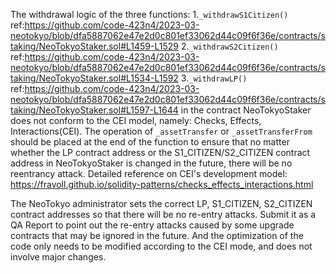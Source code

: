 The withdrawal logic of the three functions:
1.`_withdrawS1Citizen()` ref:https://github.com/code-423n4/2023-03-neotokyo/blob/dfa5887062e47e2d0c801ef33062d44c09f6f36e/contracts/staking/NeoTokyoStaker.sol#L1459-L1529
2.`_withdrawS2Citizen()` ref:https://github.com/code-423n4/2023-03-neotokyo/blob/dfa5887062e47e2d0c801ef33062d44c09f6f36e/contracts/staking/NeoTokyoStaker.sol#L1534-L1592
3.`_withdrawLP()`  ref:https://github.com/code-423n4/2023-03-neotokyo/blob/dfa5887062e47e2d0c801ef33062d44c09f6f36e/contracts/staking/NeoTokyoStaker.sol#L1597-L1644
in the contract NeoTokyoStaker does not conform to the CEI model, namely: Checks, Effects, Interactions(CEI). The operation of `_assetTransfer` or `_assetTransferFrom` should be placed at the end of the function to ensure that no matter whether the LP contract address or the S1_CITIZEN/S2_CITIZEN contract address in NeoTokyoStaker is changed in the future, there will be no reentrancy attack.
Detailed reference on CEI's development model: https://fravoll.github.io/solidity-patterns/checks_effects_interactions.html

The NeoTokyo administrator sets the correct LP, S1_CITIZEN, S2_CITIZEN contract addresses so that there will be no re-entry attacks. Submit it as a QA Report to point out the re-entry attacks caused by some upgrade contracts that may be ignored in the future. And the optimization of the code only needs to be modified according to the CEI mode, and does not involve major changes.